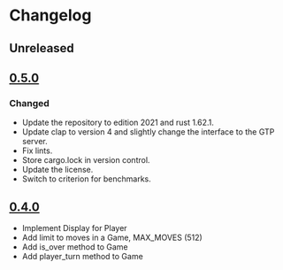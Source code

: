 # Changelog

## Unreleased

## [0.5.0](https://crates.io/crates/libgo/0.5.0)

### Changed

- Update the repository to edition 2021 and rust 1.62.1.
- Update clap to version 4 and slightly change the interface to the GTP server.
- Fix lints.
- Store cargo.lock in version control.
- Update the license.
- Switch to criterion for benchmarks.

## [0.4.0](https://crates.io/crates/libgo/0.4.0)

- Implement Display for Player
- Add limit to moves in a Game, MAX_MOVES (512)
- Add is_over method to Game
- Add player_turn method to Game
